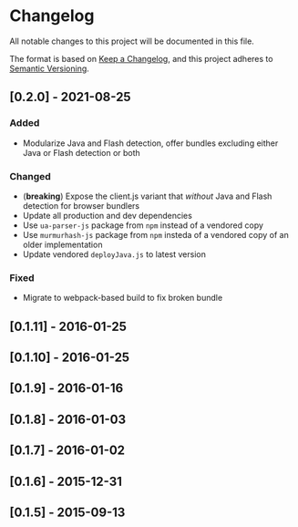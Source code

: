 # Changelog
All notable changes to this project will be documented in this file.

The format is based on [Keep a Changelog](https://keepachangelog.com/en/1.0.0/),
and this project adheres to [Semantic Versioning](https://semver.org/spec/v2.0.0.html).

## [0.2.0] - 2021-08-25
### Added
- Modularize Java and Flash detection, offer bundles excluding either Java or Flash detection or both

### Changed
- (**breaking**) Expose the client.js variant that *without* Java and Flash detection for browser bundlers
- Update all production and dev dependencies
- Use `ua-parser-js` package from `npm` instead of a vendored copy
- Use `murmurhash-js` package from `npm` insteda of a vendored copy of an older implementation
- Update vendored `deployJava.js` to latest version

### Fixed
- Migrate to webpack-based build to fix broken bundle

## [0.1.11] - 2016-01-25

## [0.1.10] - 2016-01-25

## [0.1.9] - 2016-01-16

## [0.1.8] - 2016-01-03

## [0.1.7] - 2016-01-02

## [0.1.6] - 2015-12-31

## [0.1.5] - 2015-09-13
